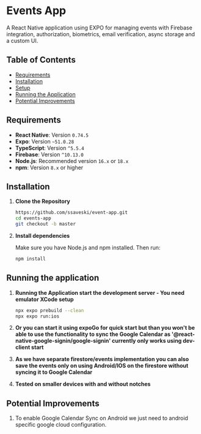 # Events App

A React Native application using EXPO for managing events with Firebase integration, authorization, biometrics, email verification, async storage and a custom UI.

## Table of Contents

- [Requirements](#requirements)
- [Installation](#installation)
- [Setup](#setup)
- [Running the Application](#running-the-application)
- [Potential Improvements](#potential-improvements)

## Requirements

- **React Native**: Version `0.74.5`
- **Expo**: Version `~51.0.28`
- **TypeScript**: Version `^5.5.4`
- **Firebase**: Version `^10.13.0`
- **Node.js**: Recommended version `16.x` or `18.x`
- **npm**: Version `8.x` or higher

## Installation

1. **Clone the Repository**

   ```bash
   https://github.com/ssaveski/event-app.git
   cd events-app
   git checkout -b master

2. **Install dependencies**

   Make sure you have Node.js and npm installed. Then run:
   ```bash
   npm install

## Running the application

1. **Running the Application start the development server - You need emulator XCode setup**
   ```bash
   npx expo prebuild --clean
   npx expo run:ios

2. **Or you can start it using expoGo for quick start but than you won't be able to use the functionality to 
sync the Google Calendar as '@react-native-google-signin/google-signin' currently only
works using dev-client start**

3. **As we have separate firestore/events implementation you can also save the events only on
   using Android/IOS on the firestore without syncing it to Google Calendar**

4. **Tested on smaller devices with and without notches**

## Potential Improvements

1. To enable Google Calendar Sync on Android we just need to android specific google cloud configuration. 


